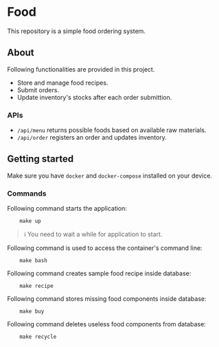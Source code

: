 # Food

This repository is a simple food ordering system.

## About

Following functionalities are provided in this project.

- Store and manage food recipes.
- Submit orders.
- Update inventory's stocks after each order submittion.

### APIs

- `/api/menu` returns possible foods based on available raw materials.
- `/api/order` registers an order and updates inventory.

## Getting started

Make sure you have `docker` and `docker-compose` installed on your device.

### Commands

Following command starts the application:

```shell
    make up
```

> :information_source: You need to wait a while for application to start.

Following command is used to access the container's command line:

```shell
    make bash
```

Following command creates sample food recipe inside database:

```shell
    make recipe
```

Following command stores missing food components inside database:

```shell
    make buy
```

Following command deletes useless food components from database:

```shell
    make recycle
```

